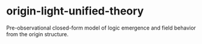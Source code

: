 # origin-light-unified-theory
Pre-observational closed-form model of logic emergence and field behavior from the origin structure.
